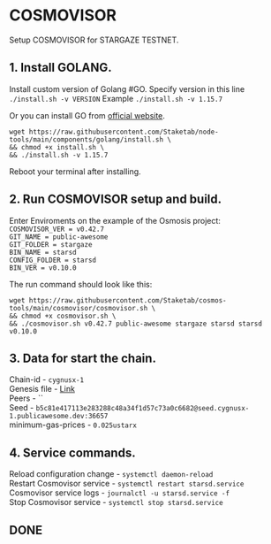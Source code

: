 # COSMOVISOR
Setup COSMOVISOR for STARGAZE TESTNET.

## 1. Install GOLANG.
Install custom version of Golang #GO. 
Specify version in this line `./install.sh -v VERSION`
Example `./install.sh -v 1.15.7`

Or you can install GO from [official website](https://golang.org/doc/install).
```
wget https://raw.githubusercontent.com/Staketab/node-tools/main/components/golang/install.sh \
&& chmod +x install.sh \
&& ./install.sh -v 1.15.7
```
Reboot your terminal after installing.

## 2. Run COSMOVISOR setup and build.
Enter Enviroments on the example of the Osmosis project:  
`COSMOVISOR_VER = v0.42.7`  
`GIT_NAME = public-awesome`  
`GIT_FOLDER = stargaze`  
`BIN_NAME = starsd`  
`CONFIG_FOLDER = starsd`  
`BIN_VER = v0.10.0`

The run command should look like this:
```
wget https://raw.githubusercontent.com/Staketab/cosmos-tools/main/cosmovisor/cosmovisor.sh \
&& chmod +x cosmovisor.sh \
&& ./cosmovisor.sh v0.42.7 public-awesome stargaze starsd starsd v0.10.0
```

## 3. Data for start the chain. 
Chain-id - `cygnusx-1`  
Genesis file - [Link](https://github.com/public-awesome/networks/releases/download/cygnusx-1-final/genesis.json)  
Peers - ``  
Seed - `b5c81e417113e283288c48a34f1d57c73a0c6682@seed.cygnusx-1.publicawesome.dev:36657`  
minimum-gas-prices - `0.025ustarx`  

## 4. Service commands.
Reload configuration change - `systemctl daemon-reload`  
Restart Cosmovisor service - `systemctl restart starsd.service`  
Cosmovisor service logs - `journalctl -u starsd.service -f`  
Stop Cosmovisor service - `systemctl stop starsd.service`  

## DONE
